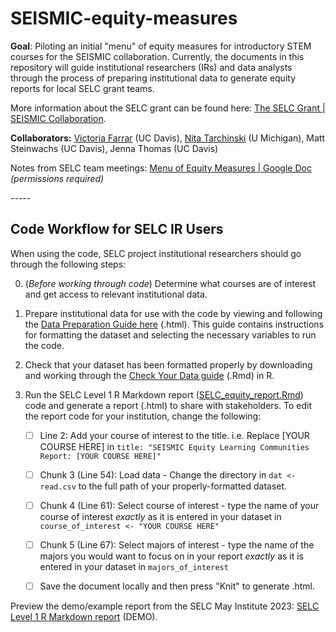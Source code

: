# SEISMIC-equity-measures

**Goal**: Piloting an initial "menu" of equity measures for introductory STEM courses for the SEISMIC collaboration. Currently, the documents in this repository will guide institutional researchers (IRs) and data analysts through the process of preparing institutional data to generate equity reports for local SELC grant teams.

More information about the SELC grant can be found here: [The SELC Grant \| SEISMIC Collaboration](https://www.seismicproject.org/seismic-central/the_selc_grant/).

**Collaborators:** [Victoria Farrar](mailto:vsfarrar@ucdavis.edu) (UC Davis), [Nita Tarchinski](mailto:nitaked@umich.edu) (U Michigan), Matt Steinwachs (UC Davis), Jenna Thomas (UC Davis)

Notes from SELC team meetings: [Menu of Equity Measures \| Google Doc](https://docs.google.com/document/d/1TceXPFyIDZ0ZC06XFtYz6fWkgvnNYbpq7F11voeGLFA/edit#heading=h.h9qcp91x0k23) *(permissions required)*

\-\-\-\--

## Code Workflow for SELC IR Users

When using the code, SELC project institutional researchers should go through the following steps:

0.  (*Before working through code*) Determine what courses are of interest and get access to relevant institutional data.

1.  Prepare institutional data for use with the code by viewing and following the [Data Preparation Guide here](https://htmlpreview.github.io/?https://github.com/vsfarrar/SEISMIC-equity-measures/blob/main/data_preparation_guide.html) (.html). This guide contains instructions for formatting the dataset and selecting the necessary variables to run the code.

2.  Check that your dataset has been formatted properly by downloading and working through the [Check Your Data guide](https://github.com/vsfarrar/SEISMIC-equity-measures/blob/main/check_your_data.Rmd) (.Rmd) in R.

3.  Run the SELC Level 1 R Markdown report ([SELC_equity_report.Rmd](https://github.com/vsfarrar/SEISMIC-equity-measures/blob/main/SELC_equity_report.Rmd)) code and generate a report (.html) to share with stakeholders. To edit the report code for your institution, change the following:

    -   [ ] Line 2: Add your course of interest to the title. i.e. Replace [YOUR COURSE HERE] in `title: "SEISMIC Equity Learning Communities Report: [YOUR COURSE HERE]"`

    -   [ ] Chunk 3 (Line 54): Load data - Change the directory in `dat <-read.csv` to the full path of your properly-formatted dataset.

    -   [ ] Chunk 4 (Line 61): Select course of interest - type the name of your course of interest *exactly* as it is entered in your dataset in `course_of_interest <- "YOUR COURSE HERE"`

    -   [ ] Chunk 5 (Line 67): Select majors of interest - type the name of the majors you would want to focus on in your report *exactly* as it is entered in your dataset in `majors_of_interest`
    
    -   [ ] Save the document locally and then press "Knit" to generate .html. 

Preview the demo/example report from the SELC May Institute 2023: [SELC Level 1 R Markdown report](https://htmlpreview.github.io/?https://github.com/vsfarrar/SEISMIC-equity-measures/blob/main/archive/questions_version3_demo.html) (DEMO).

